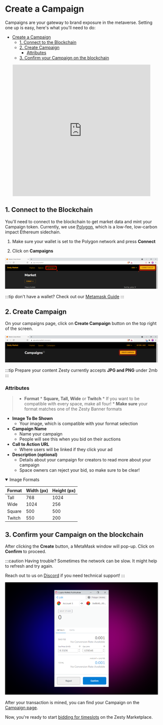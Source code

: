 # Create a Campaign

Campaigns are your gateway to brand exposure in the metaverse. Setting one up is easy, here's what you'll need to do:
- [Create a Campaign](#create-a-campaign)
  - [1. Connect to the Blockchain](#1-connect-to-the-blockchain)
  - [2. Create Campaign](#2-create-campaign)
    - [Attributes](#attributes)
  - [3. Confirm your Campaign on the blockchain](#3-confirm-your-campaign-on-the-blockchain)

<center><div class="iframe" position="relative" padding-bottom="56.25%" padding-top="30px" height="0" overflow="hidden"><iframe width="90%" height="432" src="https://www.youtube.com/embed/v6K6J44WsGI" title="YouTube video player" frameborder="0" position="absolution" top="0" left="0" allow="accelerometer; autoplay; clipboard-write; encrypted-media; gyroscope; picture-in-picture" allowfullscreen></iframe></div></center>

## 1. Connect to the Blockchain

You'll need to connect to the blockchain to get market data and mint your Campaign token. Currently, we use [Polygon](https://polygon.technology), which is a low-fee, low-carbon impact Ethereum sidechain.


1. Make sure your wallet is set to the Polygon network and press **Connect**

1. Click on **Campaigns**

![](<../../.gitbook/assets/image (11).png>)

:::tip don't have a wallet?
Check out our [Metamask Guide](../metamask)
:::

## 2. Create Campaign

On your campaigns page, click on **Create Campaign** button on the top right of the screen.

![](<../../.gitbook/assets/image (19).png>)

:::tip Prepare your content
Zesty currently accepts **JPG and PNG** under 2mb
:::

### Attributes

>* **Format**
    * **Square, Tall, Wide** or **Twitch**
    * If you want to be compatible with every space, make all four!
    * **Make sure** your format matches one of the Zesty Banner formats
* **Image To Be Shown**
    * Your image, which is compatible with your format selection
* **Campaign Name**
    * Name your campaign
    * People will see this when you bid on their auctions
* **Call to Action URL**
    * Where users will be linked if they click your ad
* **Description (optional)**
    * Details about your campaign for creators to read more about your campaign
    * Space owners can reject your bid, so make sure to be clear!

<details open="true">
<summary>Image Formats</summary>

| Format | Width (px) | Height (px) |
| ------ | ---------- | ----------- |
| Tall   | 768        | 1024        |
| Wide   | 1024       | 256         |
| Square | 500        | 500         |
| Twitch | 550        | 200         |
</details>

## 3. Confirm your Campaign on the blockchain

After clicking the **Create** button, a MetaMask window will pop-up. Click on **Confirm** to proceed. 

:::caution Having trouble?
Sometimes the network can be slow. It might help to refresh and try again.

Reach out to us on [Discord](https://discord.gg/4Jc3XhM5mp) if you need technical support!
:::

![](<../../.gitbook/assets/image (17).png>)

After your transaction is mined, you can find your Campaign on the [Campaign page](https://app.zesty.market/campaigns).

Now, you're ready to start [bidding for timeslots](./bid.md) on the Zesty Marketplace.